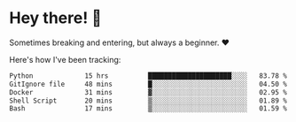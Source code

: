 # Hey there! 👋
Sometimes breaking and entering, but always a beginner. ❤️

Here's how I've been tracking:
<!--START_SECTION:waka-->

```txt
Python             15 hrs          █████████████████████░░░░   83.78 %
GitIgnore file     48 mins         █░░░░░░░░░░░░░░░░░░░░░░░░   04.50 %
Docker             31 mins         ▓░░░░░░░░░░░░░░░░░░░░░░░░   02.95 %
Shell Script       20 mins         ▒░░░░░░░░░░░░░░░░░░░░░░░░   01.89 %
Bash               17 mins         ▒░░░░░░░░░░░░░░░░░░░░░░░░   01.59 %
```

<!--END_SECTION:waka-->
